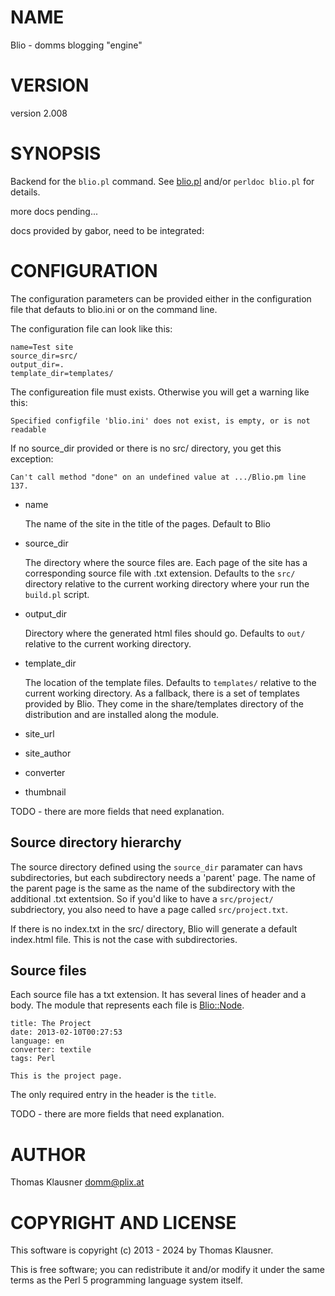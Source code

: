 # NAME

Blio - domms blogging "engine"

# VERSION

version 2.008

# SYNOPSIS

Backend for the `blio.pl` command. See [blio.pl](https://metacpan.org/pod/blio.pl) and/or `perldoc blio.pl` for details.

more docs pending...

docs provided by gabor, need to be integrated:

# CONFIGURATION

The configuration parameters can be provided either in the configuration file that defauts to blio.ini
or on the command line.

The configuration file can look like this:

    name=Test site
    source_dir=src/
    output_dir=.
    template_dir=templates/

The configureation file must exists.
Otherwise you will get a warning like this:

    Specified configfile 'blio.ini' does not exist, is empty, or is not readable

If no source\_dir provided or there is no src/ directory, you get this exception:

    Can't call method "done" on an undefined value at .../Blio.pm line 137.

- name

    The name of the site in the title of the pages. Default to Blio

- source\_dir

    The directory where the source files are. Each page of the site has a corresponding source file with .txt extension.
    Defaults to the `src/` directory relative to the current working directory where your run the `build.pl` script.

- output\_dir

    Directory where the generated html files should go. Defaults to `out/` relative to the current working directory.

- template\_dir

    The location of the template files. Defaults to `templates/` relative to the current working directory.
    As a fallback, there is a set of templates provided by Blio. They come in the share/templates directory of
    the distribution and are installed along the module.

- site\_url
- site\_author
- converter
- thumbnail

TODO - there are more fields that need explanation.

## Source directory hierarchy

The source directory defined using the `source_dir` paramater can havs subdirectories, but each subdirectory needs
a 'parent' page. The name of the parent page is the same as the name of the subdirectory with the additional .txt
extentsion. So if you'd like to have a `src/project/`  subdriectory, you also need to have a page called
`src/project.txt`.

If there is no index.txt in the src/ directory, Blio will generate a default index.html file.
This is not the case with subdirectories.

## Source files

Each source file has a txt extension. It has several lines of header and a body.
The module that represents each file is [Blio::Node](https://metacpan.org/pod/Blio%3A%3ANode).

    title: The Project
    date: 2013-02-10T00:27:53
    language: en
    converter: textile
    tags: Perl

    This is the project page.

The only required entry in the header is the `title`.

TODO - there are more fields that need explanation.

# AUTHOR

Thomas Klausner <domm@plix.at>

# COPYRIGHT AND LICENSE

This software is copyright (c) 2013 - 2024 by Thomas Klausner.

This is free software; you can redistribute it and/or modify it under
the same terms as the Perl 5 programming language system itself.
